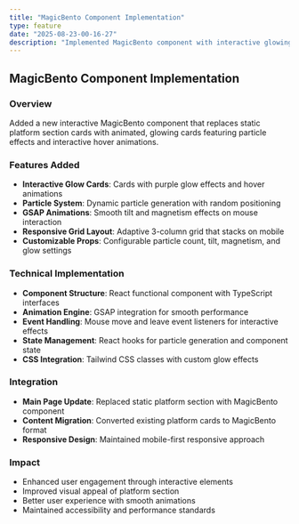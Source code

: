 ```yaml
---
title: "MagicBento Component Implementation"
type: feature
date: "2025-08-23-00-16-27"
description: "Implemented MagicBento component with interactive glowing cards and particle effects"
---
```


## MagicBento Component Implementation

### Overview
Added a new interactive MagicBento component that replaces static platform section cards with animated, glowing cards featuring particle effects and interactive hover animations.

### Features Added
- **Interactive Glow Cards**: Cards with purple glow effects and hover animations
- **Particle System**: Dynamic particle generation with random positioning
- **GSAP Animations**: Smooth tilt and magnetism effects on mouse interaction
- **Responsive Grid Layout**: Adaptive 3-column grid that stacks on mobile
- **Customizable Props**: Configurable particle count, tilt, magnetism, and glow settings

### Technical Implementation
- **Component Structure**: React functional component with TypeScript interfaces
- **Animation Engine**: GSAP integration for smooth performance
- **Event Handling**: Mouse move and leave event listeners for interactive effects
- **State Management**: React hooks for particle generation and component state
- **CSS Integration**: Tailwind CSS classes with custom glow effects

### Integration
- **Main Page Update**: Replaced static platform section with MagicBento component
- **Content Migration**: Converted existing platform cards to MagicBento format
- **Responsive Design**: Maintained mobile-first responsive approach

### Impact
- Enhanced user engagement through interactive elements
- Improved visual appeal of platform section
- Better user experience with smooth animations
- Maintained accessibility and performance standards 